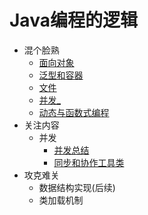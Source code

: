 #   Java编程的逻辑

-   混个脸熟
    -   [面向对象](01.md)
    -   [泛型和容器](02.md)
    -   [文件](03.md)
    -   [并发_](04.md)
    -   [动态与函数式编程](05.md)
-   关注内容
    -   并发
        -   [并发总结](10.md)
        -   [同步和协作工具类](11.md)
-   攻克难关
    -   数据结构实现(后续)
    -   类加载机制
